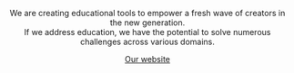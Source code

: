<p align="center">
  We are creating educational tools to empower a fresh wave of creators in the new generation. <br/>
  If we address education, we have the potential to solve numerous challenges across various domains.
</p>

<p align="center">
  <a href="https://learastu.com">Our website</a>

</p>
